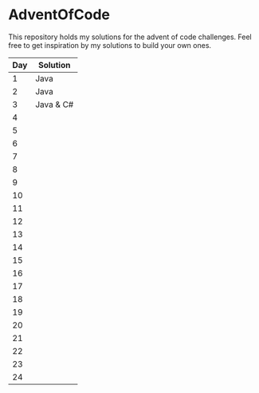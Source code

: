 # AdventOfCode

This repository holds my solutions for the advent of code challenges.
Feel free to get inspiration by my solutions to build your own ones.

| Day | Solution    |
|-----|-------------|
| 1   | Java        |
| 2   | Java        |
| 3   | Java & C#   |
| 4   |             |
| 5   |             |
| 6   |             |
| 7   |             |
| 8   |             |
| 9   |             |
| 10  |             |
| 11  |             |
| 12  |             |
| 13  |             |
| 14  |             |
| 15  |             |
| 16  |             |
| 17  |             |
| 18  |             |
| 19  |             |
| 20  |             |
| 21  |             |
| 22  |             |
| 23  |             |
| 24  |             |
